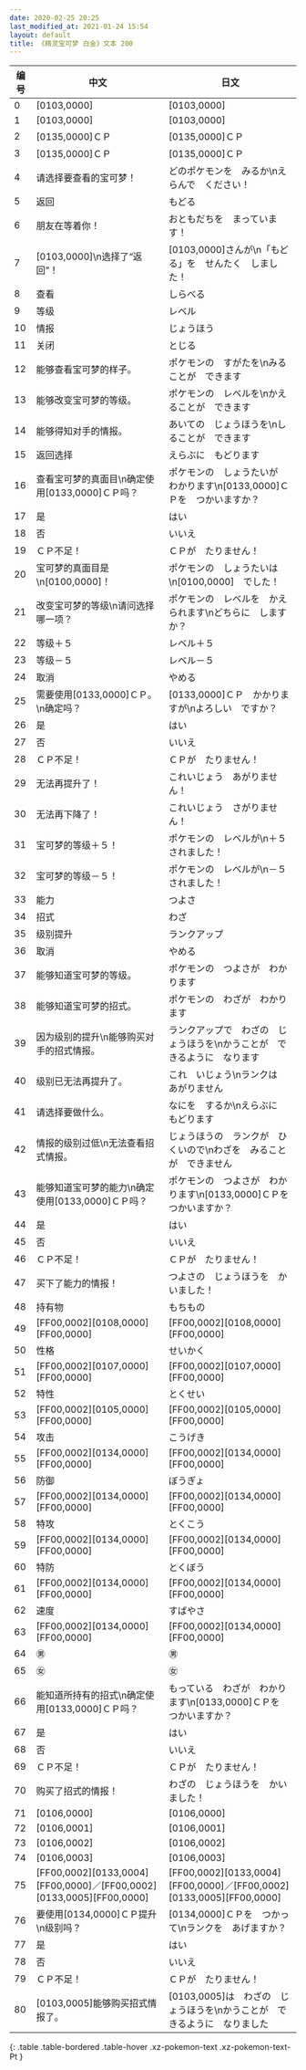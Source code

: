 ```yaml
---
date: 2020-02-25 20:25
last_modified_at: 2021-01-24 15:54
layout: default
title: 《精灵宝可梦 白金》文本 200
---
```

| 编号 | 中文 | 日文 |
| ---- | ---- | ---- |
| 0 | [0103,0000] | [0103,0000] |
| 1 | [0103,0000] | [0103,0000] |
| 2 | [0135,0000]ＣＰ | [0135,0000]ＣＰ |
| 3 | [0135,0000]ＣＰ | [0135,0000]ＣＰ |
| 4 | 请选择要查看的宝可梦！ | どのポケモンを　みるか\nえらんで　ください！ |
| 5 | 返回 | もどる |
| 6 | 朋友在等着你！ | おともだちを　まっています！ |
| 7 | [0103,0000]\n选择了“返回”！ | [0103,0000]さんが\n「もどる」を　せんたく　しました！ |
| 8 | 查看 | しらべる |
| 9 | 等级 | レベル |
| 10 | 情报 | じょうほう |
| 11 | 关闭 | とじる |
| 12 | 能够查看宝可梦的样子。 | ポケモンの　すがたを\nみることが　できます |
| 13 | 能够改变宝可梦的等级。 | ポケモンの　レベルを\nかえることが　できます |
| 14 | 能够得知对手的情报。 | あいての　じょうほうを\nしることが　できます |
| 15 | 返回选择 | えらぶに　もどります |
| 16 | 查看宝可梦的真面目\n确定使用[0133,0000]ＣＰ吗？ | ポケモンの　しょうたいが　わかります\n[0133,0000]ＣＰを　つかいますか？ |
| 17 | 是 | はい |
| 18 | 否 | いいえ |
| 19 | ＣＰ不足！ | ＣＰが　たりません！ |
| 20 | 宝可梦的真面目是\n[0100,0000]！ | ポケモンの　しょうたいは\n[0100,0000]　でした！ |
| 21 | 改变宝可梦的等级\n请问选择哪一项？ | ポケモンの　レベルを　かえられます\nどちらに　しますか？ |
| 22 | 等级＋５ | レベル＋５ |
| 23 | 等级－５ | レベル－５ |
| 24 | 取消 | やめる |
| 25 | 需要使用[0133,0000]ＣＰ。\n确定吗？ | [0133,0000]ＣＰ　かかりますが\nよろしい　ですか？ |
| 26 | 是 | はい |
| 27 | 否 | いいえ |
| 28 | ＣＰ不足！ | ＣＰが　たりません！ |
| 29 | 无法再提升了！ | これいじょう　あがりません！ |
| 30 | 无法再下降了！ | これいじょう　さがりません！ |
| 31 | 宝可梦的等级＋５！ | ポケモンの　レベルが\n＋５　されました！ |
| 32 | 宝可梦的等级－５！ | ポケモンの　レベルが\n－５　されました！ |
| 33 | 能力 | つよさ |
| 34 | 招式 | わざ |
| 35 | 级别提升 | ランクアップ |
| 36 | 取消 | やめる |
| 37 | 能够知道宝可梦的等级。 | ポケモンの　つよさが　わかります |
| 38 | 能够知道宝可梦的招式。 | ポケモンの　わざが　わかります |
| 39 | 因为级别的提升\n能够购买对手的招式情报。 | ランクアップで　わざの　じょうほうを\nかうことが　できるように　なります |
| 40 | 级别已无法再提升了。 | これ　いじょう\nランクは　あがりません |
| 41 | 请选择要做什么。 | なにを　するか\nえらぶに　もどります |
| 42 | 情报的级别过低\n无法查看招式情报。 | じょうほうの　ランクが　ひくいので\nわざを　みることが　できません |
| 43 | 能够知道宝可梦的能力\n确定使用[0133,0000]ＣＰ吗？ | ポケモンの　つよさが　わかります\n[0133,0000]ＣＰを　つかいますか？ |
| 44 | 是 | はい |
| 45 | 否 | いいえ |
| 46 | ＣＰ不足！ | ＣＰが　たりません！ |
| 47 | 买下了能力的情报！ | つよさの　じょうほうを　かいました！ |
| 48 | 持有物 | もちもの |
| 49 | [FF00,0002][0108,0000][FF00,0000] | [FF00,0002][0108,0000][FF00,0000] |
| 50 | 性格 | せいかく |
| 51 | [FF00,0002][0107,0000][FF00,0000] | [FF00,0002][0107,0000][FF00,0000] |
| 52 | 特性 | とくせい |
| 53 | [FF00,0002][0105,0000][FF00,0000] | [FF00,0002][0105,0000][FF00,0000] |
| 54 | 攻击 | こうげき |
| 55 | [FF00,0002][0134,0000][FF00,0000] | [FF00,0002][0134,0000][FF00,0000] |
| 56 | 防御 | ぼうぎょ |
| 57 | [FF00,0002][0134,0000][FF00,0000] | [FF00,0002][0134,0000][FF00,0000] |
| 58 | 特攻 | とくこう |
| 59 | [FF00,0002][0134,0000][FF00,0000] | [FF00,0002][0134,0000][FF00,0000] |
| 60 | 特防 | とくぼう |
| 61 | [FF00,0002][0134,0000][FF00,0000] | [FF00,0002][0134,0000][FF00,0000] |
| 62 | 速度 | すばやさ |
| 63 | [FF00,0002][0134,0000][FF00,0000] | [FF00,0002][0134,0000][FF00,0000] |
| 64 | ㊚ | ㊚ |
| 65 | ㊛ | ㊛ |
| 66 | 能知道所持有的招式\n确定使用[0133,0000]ＣＰ吗？ | もっている　わざが　わかります\n[0133,0000]ＣＰを　つかいますか？ |
| 67 | 是 | はい |
| 68 | 否 | いいえ |
| 69 | ＣＰ不足！ | ＣＰが　たりません！ |
| 70 | 购买了招式的情报！ | わざの　じょうほうを　かいました！ |
| 71 | [0106,0000] | [0106,0000] |
| 72 | [0106,0001] | [0106,0001] |
| 73 | [0106,0002] | [0106,0002] |
| 74 | [0106,0003] | [0106,0003] |
| 75 | [FF00,0002][0133,0004][FF00,0000]／[FF00,0002][0133,0005][FF00,0000] | [FF00,0002][0133,0004][FF00,0000]／[FF00,0002][0133,0005][FF00,0000] |
| 76 | 要使用[0134,0000]ＣＰ提升\n级别吗？ | [0134,0000]ＣＰを　つかって\nランクを　あげますか？ |
| 77 | 是 | はい |
| 78 | 否 | いいえ |
| 79 | ＣＰ不足！ | ＣＰが　たりません！ |
| 80 | [0103,0005]能够购买招式情报了。 | [0103,0005]は　わざの　じょうほうを\nかうことが　できるように　なりました |
{: .table .table-bordered .table-hover .xz-pokemon-text .xz-pokemon-text-Pt }